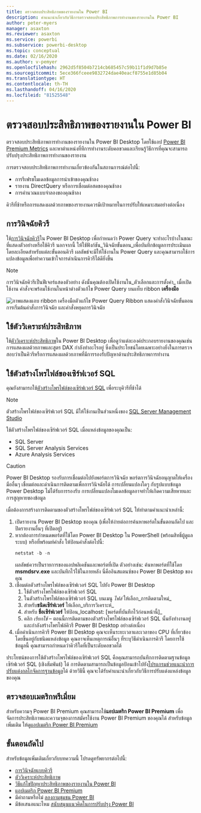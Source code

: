 ```yaml
---
title: ตรวจสอบประสิทธิภาพของรายงานใน Power BI
description: คำแนะนำเกี่ยวกับวิธีการตรวจสอบประสิทธิภาพการทำงานของรายงานใน Power BI
author: peter-myers
manager: asaxton
ms.reviewer: asaxton
ms.service: powerbi
ms.subservice: powerbi-desktop
ms.topic: conceptual
ms.date: 02/16/2020
ms.author: v-pemyer
ms.openlocfilehash: 2962d5f8504b7214cb685457c59b11f1d9d7b85e
ms.sourcegitcommit: 5ece366fceee9832724dae40eacf8755e1d85b04
ms.translationtype: HT
ms.contentlocale: th-TH
ms.lasthandoff: 04/16/2020
ms.locfileid: "81525548"
---
```

# <a name="monitor-report-performance-in-power-bi"></a>ตรวจสอบประสิทธิภาพของรายงานใน Power BI

ตรวจสอบประสิทธิภาพการทำงานของรายงานใน Power BI Desktop โดยใช้แอป [Power BI Premium Metrics](../service-premium-metrics-app.md) และหาตำแหน่งที่ทีการทำงานระดับคอขวดและเรียนรู้วิธีการที่คุณจะสามารถปรับปรุงประสิทธิภาพการทำงานของรายงาน

การตรวจสอบประสิทธิภาพการทำงานเกี่ยวข้องกันในสถานการณ์ต่อไปนี้:

- การรีเฟรชโมเดลข้อมูลการนำเข้าของคุณช้าลง
- รายงาน DirectQuery หรือการเชื่อมต่อสดของคุณช้าลง
- การคำนวณแบบจำลองของคุณช้าลง

คิวรีที่ช้าหรือการแสดงผลด้วยภาพของรายงานควรมีเป้าหมายในการปรับให้เหมาะสมอย่างต่อเนื่อง

## <a name="use-query-diagnostics"></a>การวินิจฉัยคิวรี

ใช้[การวินิจฉัยคิวรี](/power-query/QueryDiagnostics)ใน Power BI Desktop เพื่อกำหนดว่า Power Query จะทำอะไรบ้างในขณะที่แสดงตัวอย่างหรือใช้คิวรี นอกจากนี้ ให้ใช้ฟังก์ชัน_วินิจฉัยขั้นตอน_เพื่อบันทึกข้อมูลการประเมินผลโดยละเอียดสำหรับแต่ละขั้นตอนคิวรี ผลลัพธ์จะมีให้ใช้งานใน Power Query และคุณสามารถใช้การแปลงข้อมูลเพื่อทำความเข้าใจการดำเนินการคิวรีได้ดียิ่งขึ้น

> [!NOTE]
> การวินิจฉัยคิวรีเป็นฟีเจอร์แสดงตัวอย่าง ดังนั้นคุณต้องเปิดใช้งานใน_ตัวเลือกและการตั้งค่า_ เมื่อเปิดใช้งาน คำสั่งจะพร้อมใช้งานในหน้าต่างตัวแก้ไข Power Query บนแท็บ ribbon **เครื่องมือ**

![ภาพแสดงแถบ ribbon เครื่องมือตัวแก้ไข Power Query Ribbon แสดงคำสั่งวินิจฉัยขั้นตอน การเริ่มต้นคำสั่งการวินิจฉัย และคำสั่งหยุดการวินิจฉัย](media/monitor-report-performance/power-query-diagnotics.png)

## <a name="use-performance-analyzer"></a>ใช้ตัววิเคราะห์ประสิทธิภาพ

ใช้[ตัววิเคราะห์ประสิทธิภาพ](../desktop-performance-analyzer.md)ใน Power BI Desktop เพื่อดูว่าแต่ละองค์ประกอบรายงานของคุณเช่น การแสดงผลด้วยภาพและสูตร DAX กำลังทำอะไรอยู่ ซึ่งเป็นประโยชน์โดยเฉพาะอย่างยิ่งในการตรวจสอบว่าเป็นคิวรีหรือการแสดงผลด้วยภาพที่มีการรองรับปัญหาด้านประสิทธิภาพการทำงาน

## <a name="use-sql-server-profiler"></a>ใช้ตัวสร้างโพรไฟล์ของเซิร์ฟเวอร์ SQL

คุณยังสามารถใช้[ตัวสร้างโพรไฟล์ของเซิร์ฟเวอร์ SQL](/sql/tools/sql-server-profiler/sql-server-profiler) เพื่อระบุคิวรีที่ช้าได้

> [!NOTE]
> ตัวสร้างโพรไฟล์ของเซิร์ฟเวอร์ SQL มีให้ใช้งานเป็นส่วนหนึ่งของ [SQL Server Management Studio](/sql/ssms/download-sql-server-management-studio-ssms)

ใช้ตัวสร้างโพรไฟล์ของเซิร์ฟเวอร์ SQL เมื่อแหล่งข้อมูลของคุณเป็น:

- SQL Server
- SQL Server Analysis Services
- Azure Analysis Services

> [!CAUTION]
> Power BI Desktop รองรับการเชื่อมต่อไปยังพอร์ตการวินิจฉัย พอร์ตการวินิจฉัยอนุญาตให้เครื่องมืออื่นๆ เชื่อมต่อและดำเนินการติดตามเพื่อการวินิจฉัยได้ การเปลี่ยนแปลงใดๆ กับรูปแบบข้อมูล Power Desktop ไม่ได้รับการรองรับ การเปลี่ยนแปลงโมเดลข้อมูลอาจทำให้เกิดความเสียหายและการสูญหายของข้อมูล

เมื่อต้องการสร้างการติดตามของตัวสร้างโพรไฟล์ของเซิร์ฟเวอร์ SQL ให้ทำตามคำแนะนำเหล่านี้:

1. เปิดรายงาน Power BI Desktop ของคุณ (เพื่อให้ง่ายต่อการค้นหาพอร์ตในขั้นตอนถัดไป และปิดรายงานอื่นๆ ที่เปิดอยู่)
1. หากต้องการกำหนดพอร์ตที่ใช้โดย Power BI Desktop ใน PowerShell (พร้อมสิทธิ์ผู้ดูแลระบบ) หรือที่พร้อมท์คำสั่ง  ให้ป้อนคำสั่งต่อไปนี้:
    ```powershell
    netstat -b -n
    ```
    ผลลัพธ์ควรเป็นรายการของแอปพลิเคชันและพอร์ตที่เปิด ตัวอย่างเช่น: ค้นหาพอร์ตที่ใช้โดย **msmdsrv.exe** และบันทึกไว้ใช้ในภายหลัง นี่คืออินสแตนซ์ของ Power BI Desktop ของคุณ
1. เชื่อมต่อตัวสร้างโพรไฟล์ของเซิร์ฟเวอร์ SQL ไปยัง Power BI Desktop
    1. ใช้ตัวสร้างโพรไฟล์ของเซิร์ฟเวอร์ SQL
    1. ในตัวสร้างโพรไฟล์ของเซิร์ฟเวอร์ SQL บนเมนู _ไฟล์_ ให้เลือก_การติดตามใหม่_
    1. สำหรับ**ชนิดเซิร์ฟเวอร์** ให้เลือก_บริการวิเคราะห์_
    1. สำหรับ **ชื่อเซิร์ฟเวอร์** ให้ป้อน_localhost: [พอร์ตที่บันทึกไว้ก่อนหน้านี้]_
    1. คลิก _เรียกใช้_ – ตอนนี้การติดตามของตัวสร้างโพรไฟล์ของเซิร์ฟเวอร์ SQL นั้นยังทำงานอยู่และกำลังสร้างโพรไฟล์คิวรี Power BI Desktop อย่างต่อเนื่อง
1. เมื่อดำเนินการคิวรี Power BI Desktop คุณจะเห็นระยะเวลาและเวลาของ CPU ที่เกี่ยวข้อง โดยขึ้นอยู่กับชนิดแหล่งข้อมูล คุณอาจเห็นเหตุการณ์อื่นๆ ที่ระบุวิธีดำเนินการคิวรี โดยการใช้ข้อมูลนี้ คุณสามารถกำหนดว่าคิวรีใดที่เป็นระดับคอขวดได้

ประโยชน์ของการใช้ตัวสร้างโพรไฟล์ของเซิร์ฟเวอร์ SQL คือคุณสามารถบันทึกการติดตามฐานข้อมูลเซิร์ฟเวอร์ SQL (เชิงสัมพันธ์) ได้ การติดตามสามารถเป็นข้อมูลป้อนเข้าไปยัง[โปรแกรมช่วยแนะนำการปรับแต่งกลไกจัดการฐานข้อมูล](/sql/relational-databases/performance/start-and-use-the-database-engine-tuning-advisor)ได้ ด้วยวิธีนี้ คุณจะได้รับคำแนะนำเกี่ยวกับวิธีการปรับแต่งแหล่งข้อมูลของคุณ

## <a name="monitor-premium-metrics"></a>ตรวจสอบเมตริกพรีเมี่ยม

สำหรับความจุ Power BI Premium คุณสามารถใช้**แอปเมตริก Power BI Premium** เพื่อจัดการประสิทธิภาพและความจุของการสมัครใช้งาน Power BI Premium ของคุณได้ สำหรับข้อมูลเพิ่มเติม ให้ดู[แอปเมตริก Power BI Premium](../service-premium-metrics-app.md)

## <a name="next-steps"></a>ขั้นตอนถัดไป

สำหรับข้อมูลเพิ่มเติมเกี่ยวกับบทความนี้ โปรดดูทรัพยากรต่อไปนี้:

- [การวินิจฉัยแบบคิวรี](/power-query/QueryDiagnostics)
- [ตัววิเคราะห์ประสิทธิภาพ](../desktop-performance-analyzer.md)
- [วิธีแก้ไขปัญหาประสิทธิภาพของรายงานใน Power BI](report-performance-troubleshoot.md)
- [แอปเมตริก Power BI Premium](../service-premium-metrics-app.md)
- มีคำถามหรือไม่ [ลองถามชุมชน Power BI](https://community.powerbi.com/)
- มีข้อเสนอแนะไหม [สนับสนุนแนวคิดในการปรับปรุง Power BI](https://ideas.powerbi.com/)
